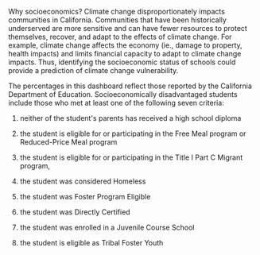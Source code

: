 Why socioeconomics? Climate change disproportionately impacts communities in California. Communities that have been historically underserved are more sensitive and can have fewer resources to protect themselves, recover, and adapt to the effects of climate change. For example, climate change affects the economy (ie., damage to property, health impacts) and limits financial capacity to adapt to climate change impacts. Thus, identifying the socioeconomic status of schools could provide a prediction of climate change vulnerability.

The percentages in this dashboard reflect those reported by the California Department of Education. Socioeconomically disadvantaged students include those who met at least one of the following seven criteria:

1.  neither of the student's parents has received a high school diploma

2.  the student is eligible for or participating in the Free Meal program or Reduced-Price Meal program

3.  the student is eligible for or participating in the Title I Part C Migrant program,

4.  the student was considered Homeless

5.  the student was Foster Program Eligible

6.  the student was Directly Certified

7.  the student was enrolled in a Juvenile Course School

8.  the student is eligible as Tribal Foster Youth
